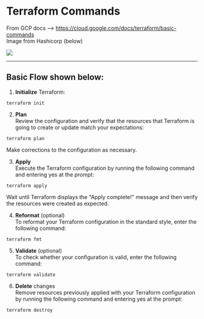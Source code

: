 # Terraform Commands

From GCP docs --> https://cloud.google.com/docs/terraform/basic-commands  
Image from Hashicorp (below)

<img src="https://embed-ssl.wistia.com/deliveries/41c56d0e44141eb3654ae77f4ca5fb41.webp?image_crop_resized=960x540">

---

## Basic Flow shown below:  

1. **Initialize** Terraform:

```
terraform init
```

2. **Plan**  
Review the configuration and verify that the resources that Terraform is going to create or update match your expectations:

```
terraform plan
```

Make corrections to the configuration as necessary.


3. **Apply**  
Execute the Terraform configuration by running the following command and entering yes at the prompt:

```
terraform apply
```
Wait until Terraform displays the "Apply complete!" message and then verify the resources were created as expected.  

4. **Reformat** (optional)    
To reformat your Terraform configuration in the standard style, enter the following command:

```
terraform fmt
```
5. **Validate** (optional)  
To check whether your configuration is valid, enter the following command:

```
terraform validate
```

6. **Delete** changes  
Remove resources previously applied with your Terraform configuration by running the following command and entering yes at the prompt:

```
terraform destroy
```
